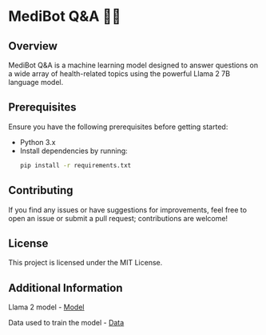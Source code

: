 # MediBot Q&A 🤖💬

## Overview

MediBot Q&A is a machine learning model designed to answer questions on a wide array of health-related topics using the powerful Llama 2 7B language model.

## Prerequisites

Ensure you have the following prerequisites before getting started:

- Python 3.x
- Install dependencies by running: 
  ```bash
  pip install -r requirements.txt
  ```

## Contributing

If you find any issues or have suggestions for improvements, feel free to open an issue or submit a pull request; contributions are welcome!

## License

This project is licensed under the MIT License.

## Additional Information 

Llama 2 model - [Model](https://huggingface.co/TheBloke/Llama-2-7B-Chat-GGML/tree/main)

Data used to train the model - [Data](https://www.niams.nih.gov/health-topics/all-diseases)
